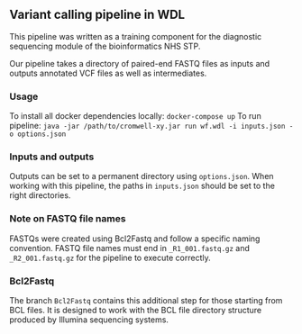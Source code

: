 ## Variant calling pipeline in WDL
This pipeline was written as a training component for the diagnostic sequencing module of the bioinformatics NHS STP. 

Our pipeline takes a directory of paired-end FASTQ files as inputs and outputs annotated VCF files as well as intermediates. 

### Usage
To install all docker dependencies locally: `docker-compose up`
To run pipeline: `java -jar /path/to/cromwell-xy.jar run wf.wdl -i inputs.json -o options.json`

### Inputs and outputs
Outputs can be set to a permanent directory using `options.json`. 
When working with this pipeline, the paths in `inputs.json` should be set to the right directories. 

### Note on FASTQ file names
FASTQs were created using Bcl2Fastq and follow a specific naming convention. 
FASTQ file names must end in `_R1_001.fastq.gz` and `_R2_001.fastq.gz` for the pipeline to execute correctly. 

### Bcl2Fastq
The branch `Bcl2Fastq` contains this additional step for those starting from BCL files. It is designed to work with the BCL file directory structure produced by Illumina sequencing systems. 
